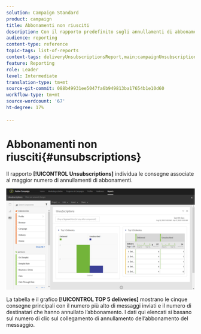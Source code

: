 ```yaml
---
solution: Campaign Standard
product: campaign
title: Abbonamenti non riusciti
description: Con il rapporto predefinito sugli annullamenti di abbonamenti , scopri quante volte i clienti hanno annullato l’abbonamento alle tue consegne.
audience: reporting
content-type: reference
topic-tags: list-of-reports
context-tags: deliveryUnsubscriptionsReport,main;campaignUnsubscriptionsReport,main;programUnsubscriptionsReport,main
feature: Reporting
role: Leader
level: Intermediate
translation-type: tm+mt
source-git-commit: 088b49931ee5047fa6b949813ba17654b1e10d60
workflow-type: tm+mt
source-wordcount: '67'
ht-degree: 17%

---
```



# Abbonamenti non riusciti{#unsubscriptions}

Il rapporto **[!UICONTROL Unsubscriptions]** individua le consegne associate al maggior numero di annullamenti di abbonamenti.

![](assets/delivery_reports_unsub.png)

La tabella e il grafico **[!UICONTROL TOP 5 deliveries]** mostrano le cinque consegne principali con il numero più alto di messaggi inviati e il numero di destinatari che hanno annullato l’abbonamento. I dati qui elencati si basano sul numero di clic sul collegamento di annullamento dell’abbonamento del messaggio.
